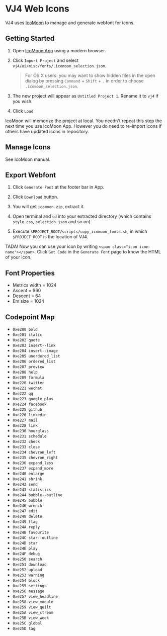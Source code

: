 # VJ4 Web Icons

VJ4 uses [IcoMoon](https://icomoon.io) to manage and generate webfont for icons.

## Getting Started

1. Open [IcoMoon App](https://icomoon.io/app/#/projects) using a modern browser.

2. Click `Import Project` and select `vj4/ui/misc/fonts/.icomoon_selection.json`.

   > For OS X users: you may want to show hidden files in the open dialog by pressing `Command` + `Shift` + `.` in order to choose `.icomoon_selection.json`.

3. The new project will appear as `Untitled Project 1`. Rename it to `vj4` if you wish.

4. Click `Load`

IcoMoon will memorize the project at local. You needn't repeat this step the next time you use IcoMoon App. However you do need to re-import icons if others have updated icons in repository.

## Manage Icons

See IcoMoon manual.

## Export Webfont

1. Click `Generate Font` at the footer bar in App.

2. Click `Download` button.

3. You will get `icomoon.zip`, extract it.

4. Open terminal and `cd` into your extracted directory (which contains `style.css`, `selection.json` and so on)

5. Execute `$PROJECT_ROOT/scripts/copy_icomoon_fonts.sh`, in which `$PROJECT_ROOT` is the location of VJ4.

TADA! Now you can use your icon by writing `<span class="icon icon-name"></span>`. Click `Get Code` in the `Generate Font` page to know the HTML of your icon.

## Font Properties

- Metrics width = 1024
- Ascent = 960
- Descent = 64
- Em size = 1024

## Codepoint Map

- `0xe200 bold`
- `0xe201 italic`
- `0xe202 quote`
- `0xe203 insert--link`
- `0xe204 insert--image`
- `0xe205 unordered_list`
- `0xe206 ordered_list`
- `0xe207 preview`
- `0xe208 help`
- `0xe209 formula`
- `0xe220 twitter`
- `0xe221 wechat`
- `0xe222 qq`
- `0xe223 google_plus`
- `0xe224 facebook`
- `0xe225 github`
- `0xe226 linkedin`
- `0xe227 mail`
- `0xe228 link`
- `0xe230 hourglass`
- `0xe231 schedule`
- `0xe232 check`
- `0xe233 close`
- `0xe234 chevron_left`
- `0xe235 chevron_right`
- `0xe236 expand_less`
- `0xe237 expand_more`
- `0xe240 enlarge`
- `0xe241 shrink`
- `0xe242 send`
- `0xe243 statistics`
- `0xe244 bubble--outline`
- `0xe245 bubble`
- `0xe246 wrench`
- `0xe247 edit`
- `0xe248 delete`
- `0xe249 flag`
- `0xe24A reply`
- `0xe24B favourite`
- `0xe24C star--outline`
- `0xe24D star`
- `0xe24E play`
- `0xe24F debug`
- `0xe250 search`
- `0xe251 download`
- `0xe252 upload`
- `0xe253 warning`
- `0xe254 block`
- `0xe255 settings`
- `0xe256 message`
- `0xe257 view_headline`
- `0xe258 view_module`
- `0xe259 view_quilt`
- `0xe25A view_stream`
- `0xe25B view_week`
- `0xe25C global`
- `0xe25D tag`
